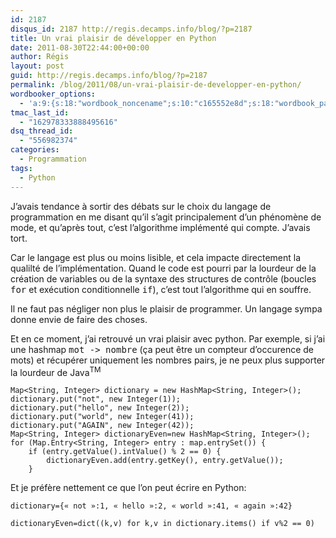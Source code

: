 ```yaml
---
id: 2187
disqus_id: 2187 http://regis.decamps.info/blog/?p=2187
title: Un vrai plaisir de développer en Python
date: 2011-08-30T22:44:00+00:00
author: Régis
layout: post
guid: http://regis.decamps.info/blog/?p=2187
permalink: /blog/2011/08/un-vrai-plaisir-de-developper-en-python/
wordbooker_options:
  - 'a:9:{s:18:"wordbook_noncename";s:10:"c165552e8d";s:18:"wordbook_page_post";s:4:"-100";s:18:"wordbook_orandpage";s:1:"2";s:23:"wordbook_default_author";s:1:"1";s:23:"wordbook_extract_length";s:3:"256";s:19:"wordbook_actionlink";s:3:"300";s:18:"wordbook_attribute";s:0:"";s:29:"wordbooker_status_update_text";s:33:"New blog post :  %title% - %link%";s:17:"wordbook_new_post";s:1:"1";}'
tmac_last_id:
  - "162978333888495616"
dsq_thread_id:
  - "556982374"
categories:
  - Programmation
tags:
  - Python
---
```

J’avais tendance à sortir des débats sur le choix du langage de programmation en me disant qu’il s’agit principalement d’un phénomène de mode, et qu’après tout, c’est l’algorithme implémenté qui compte. J’avais tort.

Car le langage est plus ou moins lisible, et cela impacte directement la qualilté de l’implémentation. Quand le code est pourri par la lourdeur de la création de variables ou de la syntaxe des structures de contrôle (boucles <tt>for</tt> et exécution conditionnelle <tt>if</tt>), c’est tout l’algorithme qui en souffre.

Il ne faut pas négliger non plus le plaisir de programmer. Un langage sympa donne envie de faire des choses.

Et en ce moment, j’ai retrouvé un vrai plaisir avec python. Par exemple, si j’ai une hashmap <tt>mot -> nombre</tt> (ça peut être un compteur d’occurence de mots) et récupérer uniquement les nombres pairs, je ne peux plus supporter la lourdeur de Java<sup>TM</sup>

    
    Map<String, Integer> dictionary = new HashMap<String, Integer>();
    dictionary.put("not", new Integer(1));
    dictionary.put("hello", new Integer(2));
    dictionary.put("world", new Integer(41));
    dictionary.put("AGAIN", new Integer(42));
    Map<String, Integer> dictionaryEven=new HashMap<String, Integer>();
    for (Map.Entry<String, Integer> entry : map.entrySet()) { 
        if (entry.getValue().intValue() % 2 == 0) {
            dictionaryEven.add(entry.getKey(), entry.getValue());
        }
    

Et je préfère nettement ce que l’on peut écrire en Python:
  
```
dictionary={« not »:1, « hello »:2, « world »:41, « again »:42}
  
dictionaryEven=dict((k,v) for k,v in dictionary.items() if v%2 == 0)
```
